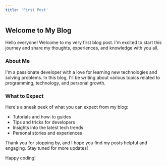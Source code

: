 ```yaml
---
title: 'First Post'
---
```

## Welcome to My Blog

Hello everyone! Welcome to my very first blog post. I'm excited to start this journey and share my thoughts, experiences, and knowledge with you all.

### About Me

I'm a passionate developer with a love for learning new technologies and solving problems. In this blog, I'll be writing about various topics related to programming, technology, and personal growth.

### What to Expect

Here's a sneak peek of what you can expect from my blog:
- Tutorials and how-to guides
- Tips and tricks for developers
- Insights into the latest tech trends
- Personal stories and experiences

Thank you for stopping by, and I hope you find my posts helpful and engaging. Stay tuned for more updates!

Happy coding!
